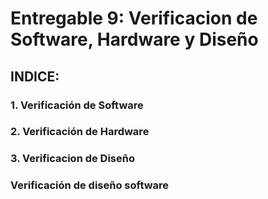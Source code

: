 # Entregable 9: Verificacion de Software, Hardware y Diseño

## INDICE: 
### 1. Verificación de Software
### 2. Verificación de Hardware
### 3. Verificacion de Diseño


### Verificación de diseño software
